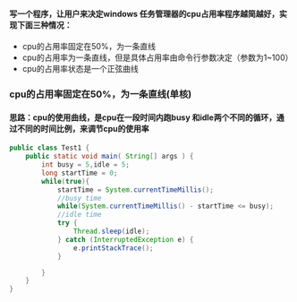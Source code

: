 #### 写一个程序，让用户来决定windows 任务管理器的cpu占用率程序越简越好，实现下面三种情况：

+ cpu的占用率固定在50%，为一条直线
+ cpu的占用率为一条直线，但是具体占用率由命令行参数决定（参数为1~100）
+ cpu的占用率状态是一个正弦曲线



### cpu的占用率固定在50%，为一条直线(单核)

#### 思路：cpu的使用曲线，是cpu在一段时间内跑busy 和idle两个不同的循环，通过不同的时间比例，来调节cpu的使用率

````java
public class Test1 {
    public static void main( String[] args ) {
        int busy = 5,idle = 5;
        long startTime = 0;
        while(true){
            startTime = System.currentTimeMillis();
            //busy time
            while(System.currentTimeMillis() - startTime <= busy);
            //idle time
            try {
                Thread.sleep(idle);
            } catch (InterruptedException e) {
                e.printStackTrace();
            }

        }
    }
}
````

